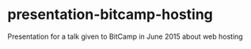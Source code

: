 # presentation-bitcamp-hosting
Presentation for a talk given to BitCamp in June 2015 about web hosting
